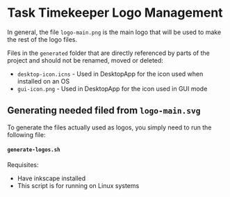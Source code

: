 # Task Timekeeper Logo Management

In general, the file `logo-main.png` is the main logo that will be used to make the rest of the logo files.

Files in the `generated` folder that are directly referenced by parts of the project and should not be renamed, moved or deleted:

 * `desktop-icon.icns` - Used in DesktopApp for the icon used when installed on an OS
 * `gui-icon.png` - Used in DesktopApp for the icon used in GUI mode

## Generating needed filed from `logo-main.svg`

To generate the files actually used as logos, you simply need to run the following file:

#### `generate-logos.sh`

Requisites:

 * Have inkscape installed
 * This script is for running on Linux systems
